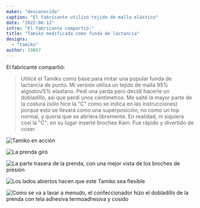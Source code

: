 ```yaml
---
maker: "desconocido"
caption: "El fabricante utilizó tejido de malla elástico"
date: "2022-06-12"
intro: "El fabricante compartió:"
title: "Tamiko modificada como funda de lactancia"
designs:
  - "tamiko"
author: 19867
---
```


El fabricante compartió:

> Utilicé el Tamiko como base para imitar una popular funda de lactancia de punto. Mi versión utiliza un tejido de malla 95% algodón/5% elastano. Pedí una yarda pero decidí hacerle un dobladillo, así que perdí unos centímetros. Me salté la mayor parte de la costura (sólo hice la "C" como se indica en las instrucciones) porque esto se llevará como una superposición, no como un top normal, y quería que se abriera libremente. En realidad, ni siquiera cosí la "C": en su lugar inserté broches Kam. Fue rápido y divertido de coser.

![Tamiko en acción](https://posts.freesewing.org/uploads/image0_2_8f461d2f63.jpg)

![La prenda giró](https://posts.freesewing.org/uploads/tamiko3_0b9c582305.jpg)

![La parte trasera de la prenda, con una mejor vista de los broches de presión](https://posts.freesewing.org/uploads/tamiko4_ae798f994f.jpg)

![Los lados abiertos hacen que este Tamiko sea flexible](https://posts.freesewing.org/uploads/tamiko5_886f78d8a4.jpg)

![Como se va a lavar a menudo, el confeccionador hizo el dobladillo de la prenda con tela adhesiva termoadhesiva y cosido](https://posts.freesewing.org/uploads/tamiko2_5afd72c81c.jpg)

